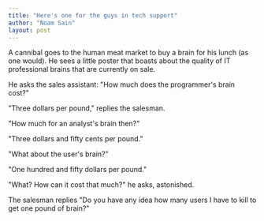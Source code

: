 ```yaml
---
title: "Here's one for the guys in tech support"
author: "Noam Sain"
layout: post
---
```


A cannibal goes to the human meat market to buy a brain for his lunch (as one would). He sees a little poster that boasts about the quality of IT professional brains that are currently on sale.

He asks the sales assistant: "How much does the programmer's brain cost?"

"Three dollars per pound," replies the salesman.

"How much for an analyst's brain then?"

"Three dollars and fifty cents per pound."

"What about the user's brain?"

"One hundred and fifty dollars per pound."

"What? How can it cost that much?" he asks, astonished.

The salesman replies "Do you have any idea how many users I have to kill to get one pound of brain?"

